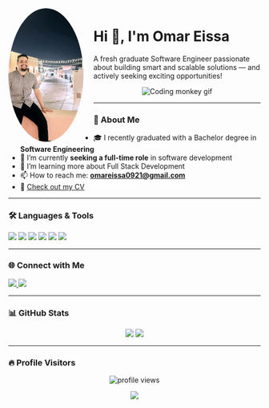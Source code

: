 <img src="./Me.jpg" width="150" style="border-radius: 50%; float: left; margin-right: 20px;" alt="Omar Eissa profile picture" />

# Hi 👋, I'm Omar Eissa

A fresh graduate Software Engineer passionate about building smart and scalable solutions — and actively seeking exciting opportunities!


<p align="center">
  <img src="https://media.giphy.com/media/RbDKaczqWovIugyJmW/giphy.gif" width="250" alt="Coding monkey gif"/>
</p>

---

### 💼 About Me

- 🎓 I recently graduated with a Bachelor degree in **Software Engineering**
- 🔭 I’m currently **seeking a full-time role** in software development
- 🌱 I’m learning more about Full Stack Development
- 📫 How to reach me: **omareissa0921@gmail.com**
- 📄 [Check out my CV](https://drive.google.com/file/d/1T7qbpGVT97iZr7f8MwucVldMOQ-aeuhA/view?usp=drive_link)

---

### 🛠️ Languages & Tools

<p align="left">
  <img src="https://img.shields.io/badge/C-00599C?style=for-the-badge&logo=c&logoColor=white" />
  <img src="https://img.shields.io/badge/C++-00599C?style=for-the-badge&logo=c%2B%2B&logoColor=white" />
  <img src="https://img.shields.io/badge/Python-3776AB?style=for-the-badge&logo=python&logoColor=white" />
  <img src="https://img.shields.io/badge/JavaScript-F7DF1E?style=for-the-badge&logo=javascript&logoColor=black" />
  <img src="https://img.shields.io/badge/MySQL-4479A1?style=for-the-badge&logo=mysql&logoColor=white" />
  <img src="https://img.shields.io/badge/Linux-FCC624?style=for-the-badge&logo=linux&logoColor=black" />
</p>

---

### 🌐 Connect with Me

<p align="left">
  <a href="https://www.linkedin.com/in/your-linkedin/" target="_blank">
    <img src="https://img.shields.io/badge/-LinkedIn-blue?style=for-the-badge&logo=linkedin&logoColor=white" />
  </a>
  <a href="omareissa0921@gmail.com" target="_blank">
    <img src="https://img.shields.io/badge/-Gmail-red?style=for-the-badge&logo=gmail&logoColor=white" />
  </a>
</p>

---

### 📊 GitHub Stats

<p align="center">
  <img src="https://github-readme-stats.vercel.app/api?username=YourGitHubUsername&show_icons=true&theme=radical" />
  <img src="https://github-readme-stats.vercel.app/api/top-langs/?username=YourGitHubUsername&layout=compact&theme=radical" />
</p>

---

### 🔥 Profile Visitors
<p align="center">
  <img src="https://komarev.com/ghpvc/?username=YourGitHubUsername&label=Profile%20views&color=0e75b6&style=flat" alt="profile views" />
</p>
<p align="center">
  <img src="https://media1.giphy.com/media/v1.Y2lkPTc5MGI3NjExYzVrNzhxZ2F2cGFvYXNjMjF5dGh2NmY0d2t1M3JheThmbG96Nmk1ZSZlcD12MV9pbnRlcm5hbF9naWZfYnlfaWQmY3Q9Zw/bGgsc5mWoryfgKBx1u/giphy.gif" width="300" />
</p>
